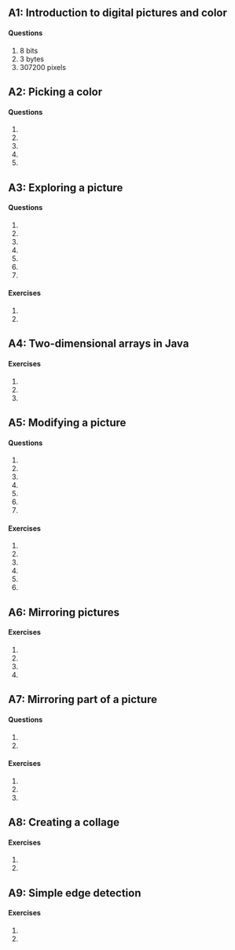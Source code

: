 ## A1: Introduction to digital pictures and color

#### Questions

1. 8 bits
2. 3 bytes
3. 307200 pixels


## A2: Picking a color

#### Questions

1.
2.
3.
4.
5.


## A3: Exploring a picture

#### Questions

1.
2.
3.
4.
5.
6.
7.

#### Exercises

1.
2.


## A4: Two-dimensional arrays in Java

#### Exercises

1.
2.
3.


## A5: Modifying a picture

#### Questions

1.
2.
3.
4.
5.
6.
7.

#### Exercises

1.
2.
3.
4.
5.
6.


## A6: Mirroring pictures

#### Exercises

1.
2.
3.
4.


## A7: Mirroring part of a picture

#### Questions

1.
2.

#### Exercises

1.
2.
3.


## A8: Creating a collage

#### Exercises

1.
2.


## A9: Simple edge detection

#### Exercises

1.
2.
